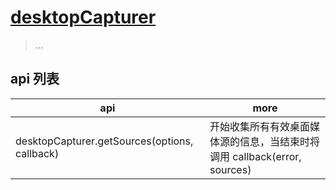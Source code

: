 # [desktopCapturer](https://www.electronjs.cn/docs/api/desktop-capturer)

> ...

## api 列表

| api                                           | more                                                                      |
| --------------------------------------------- | ------------------------------------------------------------------------- |
| desktopCapturer.getSources(options, callback) | 开始收集所有有效桌面媒体源的信息，当结束时将调用 callback(error, sources) |